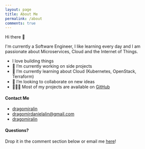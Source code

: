 ```yaml
---
layout: page
title: About Me
permalink: /about
comments: true
---
```


<div class="row justify-content-between">
<div class="col-md-12">

Hi there 👋

I'm currently a Software Engineer, I like learning every day and I am passionate about Microservices, Cloud and the Internet of Things.
<br />

<div class="mt-5">
    <ul>
        <li>
            I love building things
        </li>
        <li>
            🔭 I’m currently working on side projects
        </li>
        <li>
            🌱 I’m currently learning about Cloud (Kubernetes, OpenStack, Terraform)
        </li>
        <li>
            🤝 I’m looking to collaborate on new ideas
        </li>
        <li>
            👨🏻‍💻 Most of my projects are available on <a target="_blank" class="nav-link" href="https://github.com/DragomirAlin?tab=repositories"><i class="fab fa-linkedin-in"></i> GitHub</a> 
        </li>
    </ul>
</div>





<h4>Contact Me</h4>
<ul class="navbar-nav ml-auto">
    <li class="nav-item">
        <a target="_blank" class="nav-link" href="https://www.linkedin.com/in/dragomiralin/"><i class="fab fa-linkedin-in"></i> dragomiralin</a>
    </li>
    <li class="nav-item">
        <a target="_blank" class="nav-link" href="mailto:dragomirdanielalin@gmail.com"><i class="far fa-envelope"></i> dragomirdanielalin@gmail.com</a>
    </li>
    <li class="nav-item">
        <a target="_blank" class="nav-link" href="https://github.com/dragomiralin"><i class="fab fa-github"></i> dragomiralin</a>
    </li>
</ul>


<h4>Questions?</h4>

<p>Drop it in the comment section below or email me <a href="mailto:dragomirdanielalin@gmail.com">here</a>!</p>

</div>

</div>

